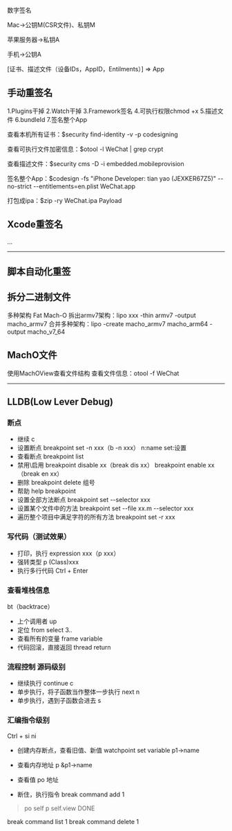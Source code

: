 
数字签名

Mac->公钥M(CSR文件)、私钥M

苹果服务器->私钥A

手机->公钥A

[证书、描述文件（设备IDs，AppID，Entilments）] => App


## 手动重签名
1.Plugins干掉
2.Watch干掉
3.Framework签名
4.可执行权限chmod +x
5.描述文件
6.bundleId
7.签名整个App

查看本机所有证书：$security find-identity -v -p codesigning

查看可执行文件加密信息：$otool -l WeChat | grep crypt

查看描述文件：$security cms -D -i embedded.mobileprovision

签名整个App：$codesign -fs "iPhone Developer: tian yao (JEXKER67Z5)" --no-strict --entitlements=en.plist WeChat.app

打包成ipa：$zip -ry WeChat.ipa Payload

## Xcode重签名
...

------------------------------------------------------------

## 脚本自动化重签

## 拆分二进制文件
多种架构 Fat Mach-O
拆出armv7架构：lipo xxx -thin armv7 -output macho_armv7
合并多种架构：lipo -create macho_armv7 macho_arm64 -output macho_v7_64

## MachO文件
使用MachOView查看文件结构
查看文件信息：otool -f WeChat

------------------------------------------------------------

## LLDB(Low Lever Debug)
### 断点
* 继续
c
* 设置断点
breakpoint set -n xxx（b -n xxx）
n:name
set:设置
* 查看断点
breakpoint list
* 禁用\启用
breakpoint disable xx（break dis xx）
breakpoint enable xx（break en xx）
* 删除
breakpoint delete 组号
* 帮助
help breakpoint
* 设置全部方法断点
breakpoint set --selector xxx
* 设置某个文件中的方法
breakpoint set --file xx.m --selector xxx
* 遍历整个项目中满足字符的所有方法
breakpoint set -r xxx

### 写代码（测试效果）
* 打印，执行
expression xxx（p xxx）
* 强转类型
p (Class)xxx
* 执行多行代码
Ctrl + Enter

### 查看堆栈信息
bt（backtrace）
* 上个调用者
up
* 定位
from select 3..
* 查看所有的变量
frame variable
* 代码回滚，直接返回
thread return

### 流程控制 源码级别
* 继续执行
continue c
* 单步执行，将子函数当作整体一步执行
next n
* 单步执行，遇到子函数会进去
s

### 汇编指令级别
Ctrl + 
si
ni

* 创建内存断点，查看旧值、新值
watchpoint set variable p1->name

* 查看内存地址
p &p1->name

* 查看值
po 地址

* 断住，执行指令
break command add 1
> po self
> p self.view
> DONE

break command list 1
break command delete 1

